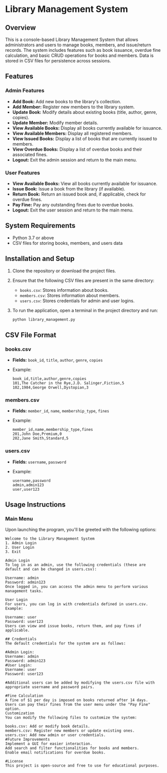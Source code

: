 # Library Management System

## Overview

This is a console-based Library Management System that allows administrators and users to manage books, members, and issue/return records. The system includes features such as book issuance, overdue fine calculation, and basic CRUD operations for books and members. Data is stored in CSV files for persistence across sessions.

## Features

### Admin Features
- **Add Book:** Add new books to the library's collection.
- **Add Member:** Register new members to the library system.
- **Update Book:** Modify details about existing books (title, author, genre, copies).
- **Update Member:** Modify member details.
- **View Available Books:** Display all books currently available for issuance.
- **View Available Members:** Display all registered members.
- **View Issued Books:** Display a list of books that are currently issued to members.
- **View Overdue Books:** Display a list of overdue books and their associated fines.
- **Logout:** Exit the admin session and return to the main menu.

### User Features
- **View Available Books:** View all books currently available for issuance.
- **Issue Book:** Issue a book from the library (if available).
- **Return Book:** Return an issued book and, if applicable, check for overdue fines.
- **Pay Fine:** Pay any outstanding fines due to overdue books.
- **Logout:** Exit the user session and return to the main menu.

## System Requirements

- Python 3.7 or above
- CSV files for storing books, members, and users data

## Installation and Setup

1. Clone the repository or download the project files.
2. Ensure that the following CSV files are present in the same directory:
   - `books.csv`: Stores information about books.
   - `members.csv`: Stores information about members.
   - `users.csv`: Stores credentials for admin and user logins.
3. To run the application, open a terminal in the project directory and run:

    ```bash
    python library_management.py
    ```

## CSV File Format

### books.csv
- **Fields:** `book_id`, `title`, `author`, `genre`, `copies`
- Example:

    ```csv
    book_id,title,author,genre,copies
    101,The Catcher in the Rye,J.D. Salinger,Fiction,5
    102,1984,George Orwell,Dystopian,3
    ```

### members.csv
- **Fields:** `member_id`, `name`, `membership_type`, `fines`
- Example:

    ```csv
    member_id,name,membership_type,fines
    201,John Doe,Premium,0
    202,Jane Smith,Standard,5
    ```

### users.csv
- **Fields:** `username`, `password`
- Example:

    ```csv
    username,password
    admin,admin123
    user,user123
    ```

## Usage Instructions

### Main Menu

Upon launching the program, you'll be greeted with the following options:

```plaintext
Welcome to the Library Management System
1. Admin Login
2. User Login
3. Exit

Admin Login
To log in as an admin, use the following credentials (these are default and can be changed in users.csv):

Username: admin
Password: admin123
Once logged in, you can access the admin menu to perform various management tasks.

User Login
For users, you can log in with credentials defined in users.csv. Example:

Username: user
Password: user123
Users can view and issue books, return them, and pay fines if applicable.

## Credentials
The default credentials for the system are as follows:

#Admin Login:
Username: admin
Password: admin123
#User Login:
Username: user
Password: user123

#Additional users can be added by modifying the users.csv file with appropriate username and password pairs.

#Fine Calculation
A fine of $1 per day is imposed on books returned after 14 days.
Users can pay their fines from the user menu under the "Pay Fine" option.
Customization
You can modify the following files to customize the system:

books.csv: Add or modify book details.
members.csv: Register new members or update existing ones.
users.csv: Add new admin or user credentials.
#Future Improvements
Implement a GUI for easier interaction.
Add search and filter functionalities for books and members.
Enable email notifications for overdue books.

#License
This project is open-source and free to use for educational purposes.
